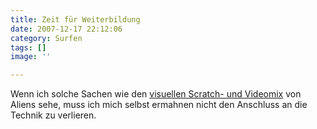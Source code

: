 ```yaml
---
title: Zeit für Weiterbildung
date: 2007-12-17 22:12:06
category: Surfen
tags: []
image: ''

---
```


Wenn ich solche Sachen wie den [visuellen Scratch- und Videomix](http://turntablism.com.au/tablist-archives/235/dj-flagrant-aliens-numark-virtual-vinyl/) von Aliens sehe, muss ich mich selbst ermahnen nicht den Anschluss an die Technik zu verlieren.

